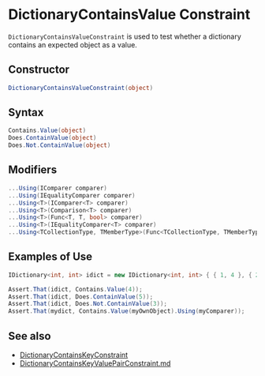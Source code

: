 # DictionaryContainsValue Constraint

`DictionaryContainsValueConstraint` is used to test whether a dictionary
contains an expected object as a value.

## Constructor

```csharp
DictionaryContainsValueConstraint(object)
```

## Syntax

```csharp
Contains.Value(object)
Does.ContainValue(object)
Does.Not.ContainValue(object)
```

## Modifiers

```csharp
...Using(IComparer comparer)
...Using(IEqualityComparer comparer)
...Using<T>(IComparer<T> comparer)
...Using<T>(Comparison<T> comparer)
...Using<T>(Func<T, T, bool> comparer)
...Using<T>(IEqualityComparer<T> comparer)
...Using<TCollectionType, TMemberType>(Func<TCollectionType, TMemberType, bool> comparison)
```

## Examples of Use

```csharp
IDictionary<int, int> idict = new IDictionary<int, int> { { 1, 4 }, { 2, 5 } };

Assert.That(idict, Contains.Value(4));
Assert.That(idict, Does.ContainValue(5));
Assert.That(idict, Does.Not.ContainValue(3));
Assert.That(mydict, Contains.Value(myOwnObject).Using(myComparer));
```

## See also

* [DictionaryContainsKeyConstraint](DictionaryContainsKeyConstraint.md)
* [DictionaryContainsKeyValuePairConstraint.md](DictionaryContainsKeyValuePairConstraint.md)